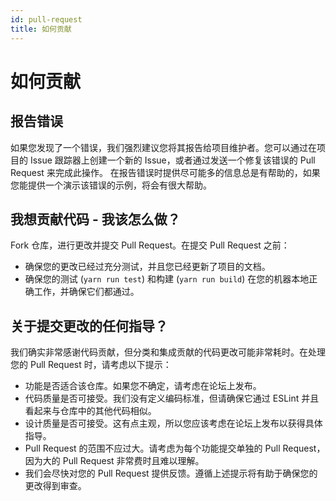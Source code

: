 ```yaml
---
id: pull-request
title: 如何贡献
---
```


# 如何贡献

## 报告错误

如果您发现了一个错误，我们强烈建议您将其报告给项目维护者。您可以通过在项目的 Issue 跟踪器上创建一个新的 Issue，或者通过发送一个修复该错误的 Pull Request 来完成此操作。
在报告错误时提供尽可能多的信息总是有帮助的，如果您能提供一个演示该错误的示例，将会有很大帮助。

## 我想贡献代码 - 我该怎么做？

Fork 仓库，进行更改并提交 Pull Request。在提交 Pull Request 之前：

- 确保您的更改已经过充分测试，并且您已经更新了项目的文档。
- 确保您的测试 (`yarn run test`) 和构建 (`yarn run build`) 在您的机器本地正确工作，并确保它们都通过。

## 关于提交更改的任何指导？

我们确实非常感谢代码贡献，但分类和集成贡献的代码更改可能非常耗时。在处理您的 Pull Request 时，请考虑以下提示：

- 功能是否适合该仓库。如果您不确定，请考虑在论坛上发布。
- 代码质量是否可接受。我们没有定义编码标准，但请确保它通过 ESLint 并且看起来与仓库中的其他代码相似。
- 设计质量是否可接受。这有点主观，所以您应该考虑在论坛上发布以获得具体指导。
- Pull Request 的范围不应过大。请考虑为每个功能提交单独的 Pull Request，因为大的 Pull Request 非常费时且难以理解。
- 我们会尽快对您的 Pull Request 提供反馈。遵循上述提示将有助于确保您的更改得到审查。